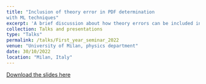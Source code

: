 ```yaml
---
title: "Inclusion of theory error in PDF determination 
with ML techniques"
excerpt: 'A brief discussion about how theory errors can be included in PDF fits and why they should be.' 
collection: Talks and presentations
type: "Talks"
permalink: /talks/First_year_seminar_2022
venue: "University of Milan, physics department"
date: 30/10/2022
location: "Milan, Italy"
---
```


[Download the slides here](https://andreab1997.github.io/files/1st_year_workshop_barontini.pdf)


